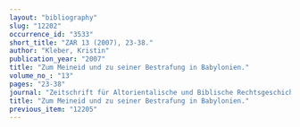 ```yaml
---
layout: "bibliography"
slug: "12202"
occurrence_id: "3533"
short_title: "ZAR 13 (2007), 23-38."
author: "Kleber, Kristin"
publication_year: "2007"
title: "Zum Meineid und zu seiner Bestrafung in Babylonien."
volume_no_: "13"
pages: "23-38"
journal: "Zeitschrift für Altorientalische und Biblische Rechtsgeschichte"
title: "Zum Meineid und zu seiner Bestrafung in Babylonien."
previous_item: "12205"
---
```


